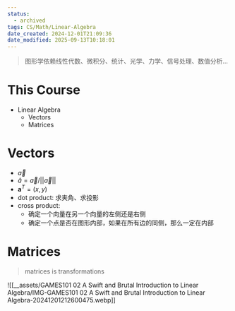 ```yaml
---
status:
  - archived
tags: CS/Math/Linear-Algebra
date_created: 2024-12-01T21:09:36
date_modified: 2025-09-13T10:18:01
---
```


> 图形学依赖线性代数、微积分、统计、光学、力学、信号处理、数值分析...

# This Course

- Linear Algebra
	- Vectors
	- Matrices

# Vectors

- $\vec{a}$
- $\hat{a}=\vec{a}/||\vec{a}||$
- $\mathbf{a}^T=(x, y)$
- dot product: 求夹角、求投影
- cross product:
	- 确定一个向量在另一个向量的左侧还是右侧
	- 确定一个点是否在图形内部，如果在所有边的同侧，那么一定在内部

# Matrices

> matrices is transformations

![[__assets/GAMES101 02 A Swift and Brutal Introduction to Linear Algebra/IMG-GAMES101 02 A Swift and Brutal Introduction to Linear Algebra-20241201212600475.webp]]
